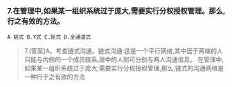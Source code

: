 ### 7.在管理中,如果某一组织系统过于庞大,需要实行分权授权管理。那么,行之有效的方法。
    A 链式 B.Y式 C.轮式 D.全通道式

>   7.(答案]A。考查链式沟通。链式沟通:这是一个平行网络,其中居于两端的人
只能与内侧的一个成员联系,居中的人则可分别与两人沟通信息。
在管理中,如果某一组织系统过于庞大,需要实行分权授权管理,那么,链式的沟通网络是一种行于之有效的方法    
